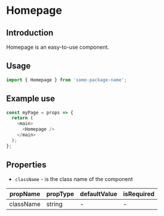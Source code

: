 # Homepage

<!-- STORY -->

## Introduction

Homepage is an easy-to-use component.

## Usage

```javascript
import { Homepage } from 'some-package-name';
```

## Example use

```javascript
const myPage = props => {
  return (
    <main>
      <Homepage />
    </main>
  );
};
```

## Properties

- `className` - is the class name of the component

| propName  | propType | defaultValue | isRequired |
| --------- | -------- | ------------ | ---------- |
| className | string   | -            | -          |
